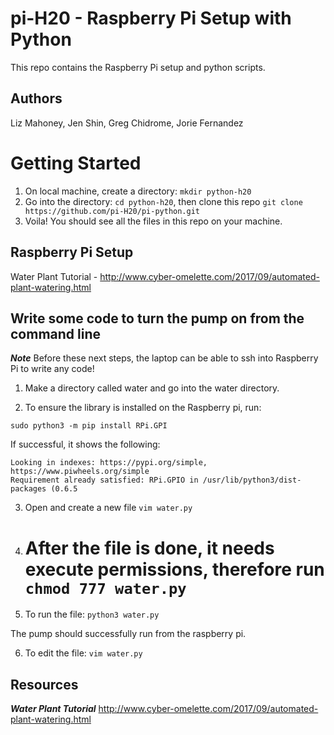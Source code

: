 # pi-H20 - Raspberry Pi Setup with Python

This repo contains the Raspberry Pi setup and python scripts.

## Authors 

Liz Mahoney, Jen Shin, Greg Chidrome, Jorie Fernandez


# Getting Started
1. On local machine, create a directory: `mkdir python-h20`
2. Go into the directory: `cd python-h20`, then clone this repo `git clone https://github.com/pi-H20/pi-python.git`
3. Voila! You should see all the files in this repo on your machine.

## Raspberry Pi Setup

Water Plant Tutorial - http://www.cyber-omelette.com/2017/09/automated-plant-watering.html

## Write some code to turn the pump on from the command line
***Note*** Before these next steps, the laptop can be able to ssh into Raspberry Pi to write any code!

1. Make a directory called water and go into the water directory.

2. To ensure the library is installed on the Raspberry pi, run: 

`sudo python3 -m pip install RPi.GPI` 

If successful, it shows the following: 

```
Looking in indexes: https://pypi.org/simple, https://www.piwheels.org/simple
Requirement already satisfied: RPi.GPIO in /usr/lib/python3/dist-packages (0.6.5

```

3. Open and create a new file `vim water.py`
4. # After the file is done, it needs execute permissions, therefore run `chmod 777 water.py`
5. To run the file: `python3 water.py`

The pump should successfully run from the raspberry pi.

6. To edit the file: `vim water.py`

## Resources

***Water Plant Tutorial***
http://www.cyber-omelette.com/2017/09/automated-plant-watering.html
